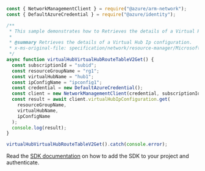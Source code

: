 ```javascript
const { NetworkManagementClient } = require("@azure/arm-network");
const { DefaultAzureCredential } = require("@azure/identity");

/**
 * This sample demonstrates how to Retrieves the details of a Virtual Hub Ip configuration.
 *
 * @summary Retrieves the details of a Virtual Hub Ip configuration.
 * x-ms-original-file: specification/network/resource-manager/Microsoft.Network/stable/2021-08-01/examples/VirtualHubIpConfigurationGet.json
 */
async function virtualHubVirtualHubRouteTableV2Get() {
  const subscriptionId = "subid";
  const resourceGroupName = "rg1";
  const virtualHubName = "hub1";
  const ipConfigName = "ipconfig1";
  const credential = new DefaultAzureCredential();
  const client = new NetworkManagementClient(credential, subscriptionId);
  const result = await client.virtualHubIpConfiguration.get(
    resourceGroupName,
    virtualHubName,
    ipConfigName
  );
  console.log(result);
}

virtualHubVirtualHubRouteTableV2Get().catch(console.error);
```

Read the [SDK documentation](https://github.com/Azure/azure-sdk-for-js/blob/%40azure%2Farm-network_28.0.0/sdk/network/arm-network/README.md) on how to add the SDK to your project and authenticate.
